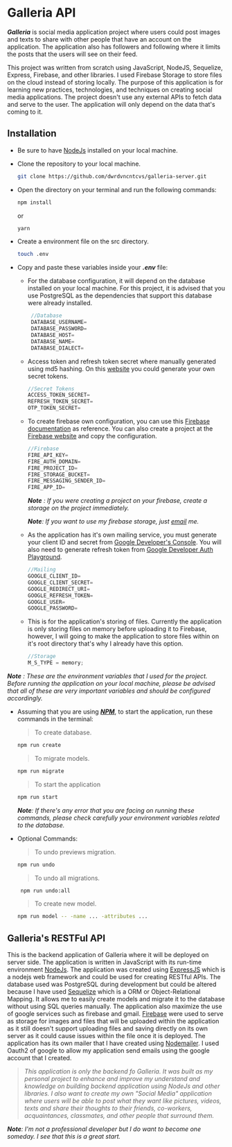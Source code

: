 # Galleria API

<i><b>Galleria</b></i> is social media application project where users could post images and texts to share with other people that have an account on the application. The application also has followers and following where it limits the posts that the users will see on their feed.

This project was written from scratch using JavaScript, NodeJS, Sequelize, Express, Firebase, and other libraries. I used Firebase Storage to store files on the cloud instead of storing locally. The purpose of this application is for learning new practices, technologies, and techniques on creating social media applications. The project doesn't use any external APIs to fetch data and serve to the user. The application will only depend on the data that's coming to it.

## Installation

- Be sure to have [NodeJs](https://nodejs.org/) installed on your local machine.
- Clone the repository to your local machine.
  ```bash
  git clone https://github.com/dwrdvncntcvs/galleria-server.git
  ```
- Open the directory on your terminal and run the following commands:

  ```bash
  npm install
  ```

  or

  ```bash
  yarn
  ```

- Create a environment file on the src directory.

  ```bash
  touch .env
  ```

- Copy and paste these variables inside your <i><b>.env</b></i> file:

  - For the database configuration, it will depend on the database installed on your local machine. For this project, it is advised that you use PostgreSQL as the dependencies that support this database were already installed.
    ```javascript
     //Database
     DATABASE_USERNAME=
     DATABASE_PASSWORD=
     DATABASE_HOST=
     DATABASE_NAME=
     DATABASE_DIALECT=
    ```
  - Access token and refresh token secret where manually generated using md5 hashing. On this [website](https://www.md5hashgenerator.com/) you could generate your own secret tokens.

    ```javascript
    //Secret Tokens
    ACCESS_TOKEN_SECRET=
    REFRESH_TOKEN_SECRET=
    OTP_TOKEN_SECRET=
    ```

  - To create firebase own configuration, you can use this [Firebase documentation](https://firebase.google.com/docs) as reference. You can also create a project at the [Firebase website](https://firebase.google.com/) and copy the configuration.

    ```javascript
    //Firebase
    FIRE_API_KEY=
    FIRE_AUTH_DOMAIN=
    FIRE_PROJECT_ID=
    FIRE_STORAGE_BUCKET=
    FIRE_MESSAGING_SENDER_ID=
    FIRE_APP_ID=
    ```

    <i><b>Note</b> : If you were creating a project on your firebase, create a storage on the project immediately. </i>

    <i><b>Note</b>: If you want to use my firebase storage, just [email](https://mail.google.com/mail/u/0/#inbox?compose=CllgCJqVNSgchFtjqSwlvjMJRJRXJTDlbglSnQWDzkWsMXtHGXrjnwncdbhRHKtTNFgpXrLLLLB) me.</i>

  - As the application has it's own mailing service, you must generate your client ID and secret from [Google Developer's Console](https://console.cloud.google.com/apis/dashboard). You will also need to generate refresh token from [Google Developer Auth Playground](https://developers.google.com/oauthplayground/).

    ```javascript
    //Mailing
    GOOGLE_CLIENT_ID=
    GOOGLE_CLIENT_SECRET=
    GOOGLE_REDIRECT_URI=
    GOOGLE_REFRESH_TOKEN=
    GOOGLE_USER=
    GOOGLE_PASSWORD=
    ```

  - This is for the application's storing of files. Currently the application is only storing files on memory before uploading it to Firebase, however, I will going to make the application to store files within on it's root directory that's why I already have this option.

    ```javascript
    //Storage
    M_S_TYPE = memory;
    ```

<i><b>Note</b> : These are the environment variables that I used for the project. Before running the application on your local machine, please be advised that all of these are very important variables and should be configured accordingly.</i>

- Assuming that you are using <i><b>[NPM](https://www.npmjs.com/)</b></i>, to start the application, run these commands in the terminal:

  > To create database.

  ```bash
  npm run create
  ```

  > To migrate models.

  ```bash
  npm run migrate
  ```

  > To start the application

  ```bash
  npm run start
  ```

  <i><b>Note</b>: If there's any error that you are facing on running these commands, please check carefully your environment variables related to the database.</i>

- Optional Commands:

  > To undo previews migration.

  ```bash
  npm run undo
  ```

  > To undo all migrations.

  ```bash
   npm run undo:all
  ```

  > To create new model.

  ```bash
  npm run model -- -name ... -attributes ...
  ```

## Galleria's RESTFul API

This is the backend application of Galleria where it will be deployed on server side. The application is written in JavaScript with its run-time environment [NodeJs](https://nodejs.org/). The application was created using [ExpressJS](https://expressjs.com/) which is a nodejs web framework and could be used for creating RESTful APIs. The database used was PostgreSQL during development but could be altered because I have used [Sequelize](https://sequelize.org/) which is a ORM or Object-Relational Mapping. It allows me to easily create models and migrate it to the database without using SQL queries manually. The application also maximize the use of google services such as firebase and gmail. [Firebase](https://firebase.google.com/) were used to serve as storage for images and files that will be uploaded within the application as it still doesn't support uploading files and saving directly on its own server as it could cause issues within the file once it is deployed. The application has its own mailer that I have created using [Nodemailer](https://nodemailer.com/about/). I used Oauth2 of google to allow my application send emails using the google account that I created.

> <i>This application is only the backend fo Galleria. It was built as my personal project to enhance and improve my understand and knowledge on building backend application using NodeJs and other libraries. I also want to create my own "Social Media" application where users will be able to post what they want like pictures, videos, texts and share their thoughts to their friends, co-workers, acquaintances, classmates, and other people that surround them. </i>

<i><b>Note</b>: I'm not a professional developer but I do want to become one someday. I see that this is a great start.</i>